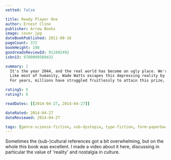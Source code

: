 ```yaml
---
vetted: false

title: Ready Player One
author: Ernest Cline
publisher: Arrow Books
image: cover.jpg
dateBookPublished: 2011-08-16
pageCount: 372
bookHeight: 198
goodreadsReviewId: 912892492
isbn13: 9780099560432

summary: |
  It's the year 2044, and the real world has become an ugly place. We're out of oil. We've wrecked the climate. Famine, poverty, and disease are widespread. 
  Like most of humanity, Wade Watts escapes this depressing reality by spending his waking hours jacked into the OASIS, a sprawling virtual utopia where you can be anything you want to be, where you can live and play and fall in love on any of ten thousand planets. And like most of humanity, Wade is obsessed by the ultimate lottery ticket that lies concealed within this alternate reality: OASIS founder James Halliday, who dies with no heir, has promised that control of the OASIS - and his massive fortune - will go to the person who can solve the riddles he has left scattered throughout his creation. 
  For years, millions have struggled fruitlessly to attain this prize, knowing only that the riddles are based in the culture of the late twentieth century. And then Wade stumbles onto the key to the first puzzle. Suddenly, he finds himself pitted against thousands of competitors in a desperate race to claim the ultimate prize, a chase that soon takes on terrifying real-world dimensions - and that will leave both Wade and his world profoundly changed.

rating5: 5
rating7: 6

readDates: [[2014-04-27, 2014-04-27]]

dateRated: 2014-04-27
dateReviewed: 2014-04-27

tags: [genre-science-fiction, sub-dystopia, type-fiction, form-paperback]
---
```


Sometimes the (sub-)cultural references got a bit overwhelming, but on the whole this book was excellent. I made a video about it here, discussing in particular the value of 'reality' and nostalgia in culture.
